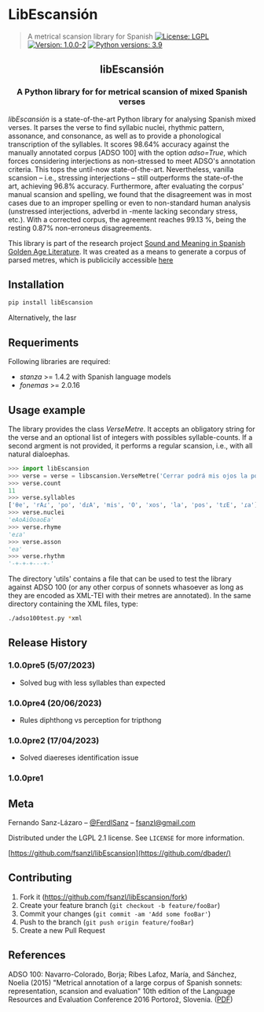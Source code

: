 # LibEscansión
> A metrical scansion library for Spanish
[![License: LGPL](https://img.shields.io/github/license/fsanzl/fonemas)](https://opensource.org/licenses/LGPL-2.1)
[![Version: 1.0.0-2](https://img.shields.io/github/v/release/fsanzl/fonemas)](https://github.com/fsanzl/libEscansion/releases/tag/1.0.0)
[![Python versions: 3.9](https://img.shields.io/pypi/pyversions/fonemas)](https://www.python.org/downloads/release/python-390/)

<h2 align="center">libEscansión</h2>

<h3 align="center">A Python library for for metrical scansion of mixed Spanish verses</h2>


*libEscansión* is a state-of-the-art Python library for analysing Spanish mixed verses. It parses the verse to find syllabic nuclei, rhythmic pattern, assonance, and consonance, as well as to  provide a phonological transcription of the syllables. It scores 98.64% accuracy against the manually annotated corpus [ADSO 100] with the option *adso=True*, which forces considering interjections as non-stressed to meet ADSO's annotation criteria. This tops the until-now state-of-the-art. Nevertheless, vanilla scansion – i.e., stressing interjections – still outperforms the state-of-the art, achieving 96.8% accuracy. Furthermore, after evaluating the corpus' manual scansion and spelling, we found that the disagreement was in most cases due to an improper spelling or even to non-standard human  analysis (unstressed interjections, adverbd in -mente lacking secondary stress, etc.). With a corrected corpus, the agreement reaches 99.13 %, being the resting 0.87% non-erroneus disagreements.

This library is part of the research project [Sound and Meaning in Spanish Golden Age Literature](https://soundandmeaning.univie.ac.at/). It was created as a means to generate a corpus of parsed metres, which is publicicily accessible [here](https://soundandmeaning.univie.ac.at/?page_id=175)


## Installation

```sh
pip install libEscansion
```

Alternatively, the lasr 
## Requeriments

Following libraries are required:

* *stanza* >= 1.4.2 with Spanish language models
* *fonemas* >= 2.0.16



## Usage example

The library provides the class *VerseMetre*. It accepts an obligatory string for the verse and an optional list of integers with possibles syllable-counts. If a second argment is not provided, it performs a regular scansion, i.e., with all natural dialoephas.


```python                                                                                                                                                                                      
>>> import libEscansion
>>> verse = verse = libscansion.VerseMetre('Cerrar podrá mis ojos la postrera ', [11,8,7])
>>> verse.count 
11
>>> verse.syllables
['θe', 'rAɾ', 'po', 'dɾA', 'mis', 'O', 'xos', 'la', 'pos', 'tɾE', 'ɾa']
>>> verse.nuclei  
'eAoAiOoaoEa'
>>> verse.rhyme
'eɾa'
>>> verse.asson
'ea'
>>> verse.rhythm  
'-+-+-+---+-'
```
The directory 'utils' contains a file that can be used to test the library against ADSO 100 (or any other corpus of sonnets whasoever as long as they are encoded as XML-TEI with their metres are annotated). In the same directory containing the XML files, type:

```bash
./adso100test.py *xml
```

## Release History

### 1.0.0pre5 (5/07/2023)

- Solved bug with less syllables than expected

### 1.0.0pre4 (20/06/2023)

- Rules diphthong vs perception for tripthong

### 1.0.0pre2 (17/04/2023)

- Solved diaereses identification issue

### 1.0.0pre1

## Meta

Fernando Sanz-Lázaro – [@FerdlSanz](https://twitter.com/ferdlsanz) – fsanzl@gmail.com

Distributed under the LGPL 2.1 license. See ``LICENSE`` for more information.

[https://github.com/fsanzl/libEscansion](https://github.com/dbader/)

## Contributing

1. Fork it (<https://github.com/fsanzl/libEscansion/fork>)
2. Create your feature branch (`git checkout -b feature/fooBar`)
3. Commit your changes (`git commit -am 'Add some fooBar'`)
4. Push to the branch (`git push origin feature/fooBar`)
5. Create a new Pull Request

## References

ADSO 100: Navarro-Colorado, Borja; Ribes Lafoz, María, and Sánchez, Noelia (2015) "Metrical annotation of a large corpus of Spanish sonnets: representation, scansion and evaluation" 10th edition of the Language Resources and Evaluation Conference 2016 Portorož, Slovenia. ([PDF](http://www.dlsi.ua.es/~borja/navarro2016_MetricalPatternsBank.pdf))


<!-- Markdown link & img dfn's -->
[license]: https://img.shields.io/github/license/fsanzl/libEscansion
[license-url]: https://opensource.org/licenses/LGPL-2.1
[version]: https://img.shields.io/github/v/release/fsanzl/libEscansion
[version-url]: https://pypi.org/project/libEscansion/
[python-version]: https://img.shields.io/pypi/pyversions/libEscansion
[python-version-url]: https://pypi.org/project/libEscansion/
[wiki]: https://github.com/yourname/yourproject/wiki


